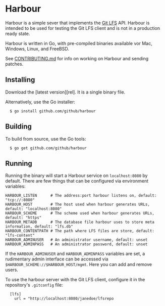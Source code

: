 Harbour
======

Harbour is a simple sever that implements the [Git LFS](https://github.com/github/git-lfs) API. Harbour is intended
to be used for testing the Git LFS client and is not in a production ready
state.

Harbour is written in Go, with pre-compiled binaries available vor Mac,
Windows, Linux, and FreeBSD.

See [CONTRIBUTING.md](CONTRIBUTING.md) for info on working on Harbour and
sending patches.

## Installing

Download the [latest version][rel]. It is a single binary file.

Alternatively, use the Go installer:

```
  $ go install github.com/github/harbour
```


## Building

To build from source, use the Go tools:

```
  $ go get github.com/github/harbour
```


## Running

Running the binary will start a Harbour service on `localhost:8080` by default.
There are few things that can be configured via environment variables:

	HARBOUR_LISTEN      # The address:port harbour listens on, default: "tcp://:8080"
	HARBOUR_HOST        # The host used when harbour generates URLs, default: "localhost:8080"
	HARBOUR_SCHEME      # The scheme used when harbour generates URLs, default: "https"
	HARBOUR_METADB      # The database file harbour uses to store meta information, default: "lfs.db"
	HARBOUR_CONTENTPATH # The path where LFS files are store, default: "lfs-content"
	HARBOUR_ADMINUSER   # An administrator username, default: unset
	HARBOUR_ADMINPASS   # An administrator password, default: unset

If the `HARBOUR_ADMINUSER` and `HARBOUR_ADMINPASS` variables are set, a
rudimentary admin interface can be accessed via
`$HARBOUR_SCHEME://$HARBOUR_HOST/mgmt`. Here you can add and remove users.

To use the harbour server with the Git LFS client, configure it in the repository's `.gitconfig` file:

```
  [lfs]
    url = "http://localhost:8080/janedoe/lfsrepo
```

